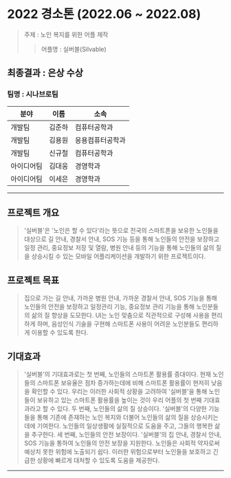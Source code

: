 # 2022 경소톤 (2022.06 ~ 2022.08)
> 주제 : 노인 복지를 위한 어플 제작 
>> 어플명 : 실버블(Silvable)
## 최종결과 : 은상 수상

### 팀명 : 시나브로팀
|분야|이름|소속|
|--|--|---|
|개발팀|김준하|컴퓨터공학과|
|개발팀|김용원|응용컴퓨터공학과|
|개발팀|신규철|컴퓨터공학과|
|아이디어팀|김대웅|경영학과|
|아이디어팀|이세은|경영학과|
---------------
## 프로젝트 개요
> '실버블'은 '노인은 할 수 있다'라는 뜻으로 전국의 스마트폰을 보유한 노인들을 대상으로 길 안내, 경찰서 안내, SOS 기능 등을 통해 노인들의 안전을 보장하고 일정 관리, 중요정보 저장 및 열람, 병원 안내 등의 기능을 통해 노인들의 삶의 질을 상승시킬 수 있는 모바일 어플리케이션을 개발하기 위한 프로젝트이다.
## 프로젝트 목표
> 집으로 가는 길 안내, 가까운 병원 안내, 가까운 경찰서 안내, SOS 기능을 통해 노인들의 안전을 보장하고 일정관리 기능, 중요정보 관리 기능을 통해 노인분들의 삶의 질 향상을 도모한다. UI는 노인 맞춤으로 직관적으로 구성해 사용을 편리하게 하며, 음성인식 기술을 구현해 스마트폰 사용이 어려운 노인분들도 편리하게 이용할 수 있도록 한다.
## 기대효과
> '실버블'의 기대효과로는 첫 번째, 노인들의 스마트폰 활용률 증대이다. 현재 노인들의 스마트폰 보유율은 점차 증가하는데에 비해 스마트폰 활용률이 현저히 낮음을 확인할 수 있다. 우리는 이러한 사회적 상황을 고려하여 '실버블'을 통해 노인들이 보유하고 있는 스마트폰 활용률을 높이는 것이 우리 어플의 첫 번째 기대효과라고 할 수 있다. 두 번째, 노인들의 삶의 질 상승이다. '실버블'의 다양한 기능들을 통해 기존에 존재하는 노인 복지와 더불어 노인들의 삶의 질을 상승시키는 데에 기여한다. 노인들의 일상생활에 실질적으로 도움을 주고, 그들의 행복한 삶을 추구한다. 세 번째, 노인들의 안전 보장이다. '실버블'의 집 안내, 경찰서 안내, SOS 기능을 통하여 노인들의 안전 보장을 지원한다. 노인들은 사회적 약자로써 예상치 못한 위험에 노출되기 쉽다. 이러한 위험으로부터 노인들을 보호하고 긴급한 상황에 빠르게 대처할 수 있도록 도움을 제공한다.
-------------------------------------------------------
